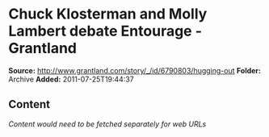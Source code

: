 # Chuck Klosterman and Molly Lambert debate Entourage - Grantland

**Source:** http://www.grantland.com/story/_/id/6790803/hugging-out
**Folder:** Archive
**Added:** 2011-07-25T19:44:37




## Content
*Content would need to be fetched separately for web URLs*
